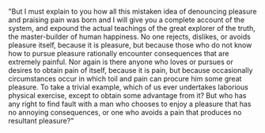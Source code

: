 "But I must explain to you how all this mistaken idea of
 denouncing pleasure and praising pain was born and I will give you a complete account of the system, and expound the actual
  teachings of the great explorer of the truth, the master-builder of human happiness. No one rejects, dislikes, or avoids
   pleasure itself, because it is pleasure, but because those who do not know how to pursue pleasure rationally encounter
    consequences that are extremely painful. Nor again is there anyone who loves or pursues or desires to obtain pain of itself, because it is pain, but because occasionally circumstances occur
     in which toil and pain can procure him some great pleasure. To take a trivial example, which of us ever undertakes
      laborious physical exercise, except to obtain some advantage from it? But who has any right to find fault with a man who chooses to
      enjoy a pleasure that has no annoying consequences, or one who avoids a pain that produces no resultant pleasure?"